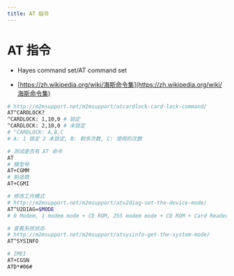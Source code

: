 ```yaml
---
title: AT 指令
---
```


# AT 指令
- Hayes command set/AT command set

- [https://zh.wikipedia.org/wiki/海斯命令集](https://zh.wikipedia.org/wiki/海斯命令集)

```bash
# http://m2msupport.net/m2msupport/atcardlock-card-lock-command/
AT^CARDLOCK?
^CARDLOCK: 1,10,0 # 锁定
^CARDLOCK: 2,10,0 # 未锁定
# ^CARDLOCK: A,B,C
# A: 1 锁定 2 未锁定, B: 剩余次数, C: 使用的次数

# 测试是否有 AT 命令
AT
# 模型号
AT+CGMM
# 制造商
AT+CGMI

# 修改工作模式
# http://m2msupport.net/m2msupport/atu2diag-set-the-device-mode/
AT^U2DIAG=$MODE
# 0 Modem, 1 modem mode + CD ROM, 255 modem mode + CD ROM + Card Reader,  256 modem mode + Card Reader

# 查看系统状态
# http://m2msupport.net/m2msupport/atsysinfo-get-the-system-mode/
AT^SYSINFO

# IMEI
AT+CGSN
ATD*#06#

```
